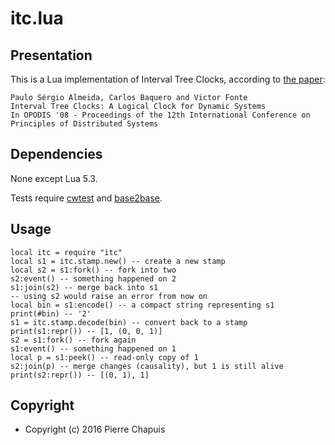 # itc.lua

## Presentation

This is a Lua implementation of Interval Tree Clocks, according to
[the paper](http://gsd.di.uminho.pt/members/cbm/ps/itc2008.pdf):

    Paulo Sérgio Almeida, Carlos Baquero and Victor Fonte
    Interval Tree Clocks: A Logical Clock for Dynamic Systems
    In OPODIS '08 - Proceedings of the 12th International Conference on
    Principles of Distributed Systems

## Dependencies

None except Lua 5.3.

Tests require [cwtest](https://github.com/catwell/cwtest)
and [base2base](https://github.com/catwell/base2base).

## Usage

    local itc = require "itc"
    local s1 = itc.stamp.new() -- create a new stamp
    local s2 = s1:fork() -- fork into two
    s2:event() -- something happened on 2
    s1:join(s2) -- merge back into s1
    -- using s2 would raise an error from now on
    local bin = s1:encode() -- a compact string representing s1
    print(#bin) -- '2'
    s1 = itc.stamp.decode(bin) -- convert back to a stamp
    print(s1:repr()) -- [1, (0, 0, 1)]
    s2 = s1:fork() -- fork again
    s1:event() -- something happened on 1
    local p = s1:peek() -- read-only copy of 1
    s2:join(p) -- merge changes (causality), but 1 is still alive
    print(s2:repr()) -- [(0, 1), 1]

## Copyright

- Copyright (c) 2016 Pierre Chapuis
